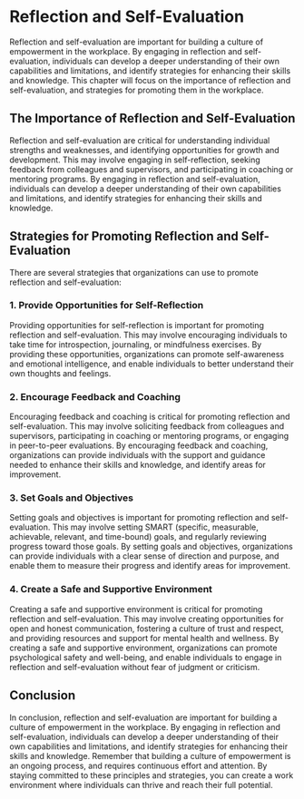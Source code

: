 Reflection and Self-Evaluation
=========================================================================================

Reflection and self-evaluation are important for building a culture of empowerment in the workplace. By engaging in reflection and self-evaluation, individuals can develop a deeper understanding of their own capabilities and limitations, and identify strategies for enhancing their skills and knowledge. This chapter will focus on the importance of reflection and self-evaluation, and strategies for promoting them in the workplace.

The Importance of Reflection and Self-Evaluation
------------------------------------------------

Reflection and self-evaluation are critical for understanding individual strengths and weaknesses, and identifying opportunities for growth and development. This may involve engaging in self-reflection, seeking feedback from colleagues and supervisors, and participating in coaching or mentoring programs. By engaging in reflection and self-evaluation, individuals can develop a deeper understanding of their own capabilities and limitations, and identify strategies for enhancing their skills and knowledge.

Strategies for Promoting Reflection and Self-Evaluation
-------------------------------------------------------

There are several strategies that organizations can use to promote reflection and self-evaluation:

### 1. Provide Opportunities for Self-Reflection

Providing opportunities for self-reflection is important for promoting reflection and self-evaluation. This may involve encouraging individuals to take time for introspection, journaling, or mindfulness exercises. By providing these opportunities, organizations can promote self-awareness and emotional intelligence, and enable individuals to better understand their own thoughts and feelings.

### 2. Encourage Feedback and Coaching

Encouraging feedback and coaching is critical for promoting reflection and self-evaluation. This may involve soliciting feedback from colleagues and supervisors, participating in coaching or mentoring programs, or engaging in peer-to-peer evaluations. By encouraging feedback and coaching, organizations can provide individuals with the support and guidance needed to enhance their skills and knowledge, and identify areas for improvement.

### 3. Set Goals and Objectives

Setting goals and objectives is important for promoting reflection and self-evaluation. This may involve setting SMART (specific, measurable, achievable, relevant, and time-bound) goals, and regularly reviewing progress toward those goals. By setting goals and objectives, organizations can provide individuals with a clear sense of direction and purpose, and enable them to measure their progress and identify areas for improvement.

### 4. Create a Safe and Supportive Environment

Creating a safe and supportive environment is critical for promoting reflection and self-evaluation. This may involve creating opportunities for open and honest communication, fostering a culture of trust and respect, and providing resources and support for mental health and wellness. By creating a safe and supportive environment, organizations can promote psychological safety and well-being, and enable individuals to engage in reflection and self-evaluation without fear of judgment or criticism.

Conclusion
----------

In conclusion, reflection and self-evaluation are important for building a culture of empowerment in the workplace. By engaging in reflection and self-evaluation, individuals can develop a deeper understanding of their own capabilities and limitations, and identify strategies for enhancing their skills and knowledge. Remember that building a culture of empowerment is an ongoing process, and requires continuous effort and attention. By staying committed to these principles and strategies, you can create a work environment where individuals can thrive and reach their full potential.
